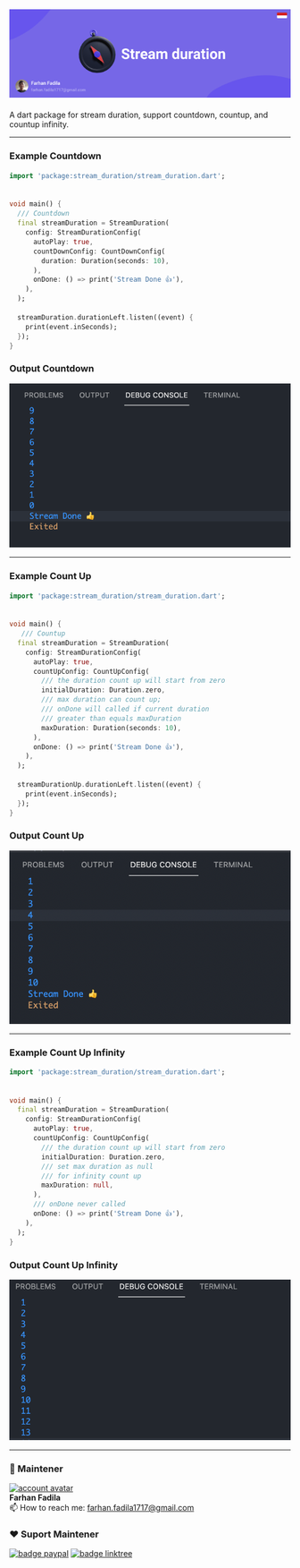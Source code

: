 ## [![cover][]][cover]

A dart package for stream duration, support countdown, countup, and countup infinity.

----

### Example Countdown
```dart
import 'package:stream_duration/stream_duration.dart';


void main() {
  /// Countdown
  final streamDuration = StreamDuration(
    config: StreamDurationConfig(
      autoPlay: true,
      countDownConfig: CountDownConfig(
        duration: Duration(seconds: 10),
      ),
      onDone: () => print('Stream Done 👍'),
    ),
  );

  streamDuration.durationLeft.listen((event) {
    print(event.inSeconds);
  });
}
```

### Output Countdown

[![output][]][output]

---

### Example Count Up
```dart
import 'package:stream_duration/stream_duration.dart';


void main() {
   /// Countup
  final streamDuration = StreamDuration(
    config: StreamDurationConfig(
      autoPlay: true,
      countUpConfig: CountUpConfig(
        /// the duration count up will start from zero
        initialDuration: Duration.zero,
        /// max duration can count up; 
        /// onDone will called if current duration 
        /// greater than equals maxDuration
        maxDuration: Duration(seconds: 10),
      ),
      onDone: () => print('Stream Done 👍'),
    ),
  );

  streamDurationUp.durationLeft.listen((event) {
    print(event.inSeconds);
  });
}
```

### Output Count Up

[![output up][]][output up]

----

### Example Count Up Infinity
```dart
import 'package:stream_duration/stream_duration.dart';


void main() {
  final streamDuration = StreamDuration(
    config: StreamDurationConfig(
      autoPlay: true,
      countUpConfig: CountUpConfig(
        /// the duration count up will start from zero
        initialDuration: Duration.zero,
        /// set max duration as null
        /// for infinity count up 
        maxDuration: null,
      ),
      /// onDone never called 
      onDone: () => print('Stream Done 👍'),
    ),
  );
}
```

### Output Count Up Infinity

[![output infinity][]][output infinity]

----

### 🚧 Maintener 
[![account avatar][]][github account] <br>
**Farhan Fadila** <br>
📫 How to reach me: farhan.fadila1717@gmail.com

### ❤️ Suport Maintener
[![badge paypal][]][paypal account] [![badge linktree][]][linktree account]

[cover]: https://github.com/farhanfadila1717/flutter_package/blob/master/display/stream_duration/stream_duration.png
[output]: https://github.com/farhanfadila1717/flutter_package/blob/master/display/stream_duration/output.png
[output up]: https://github.com/farhanfadila1717/flutter_package/blob/master/display/stream_duration/output_1.png
[output infinity]: https://github.com/farhanfadila1717/flutter_package/blob/master/display/stream_duration/output_2.png
[account avatar]: https://avatars.githubusercontent.com/u/43161050?s=80
[github account]: https://github.com/farhanfadila1717
[badge linktree]: https://img.shields.io/badge/Linktree-farhanfadila-orange
[linktree account]: https://linktr.ee/farhanfadila
[badge paypal]: https://img.shields.io/badge/Donate-PayPal-00457C?logo=paypal
[paypal account]: https://www.paypal.me/farhanfadila1717

